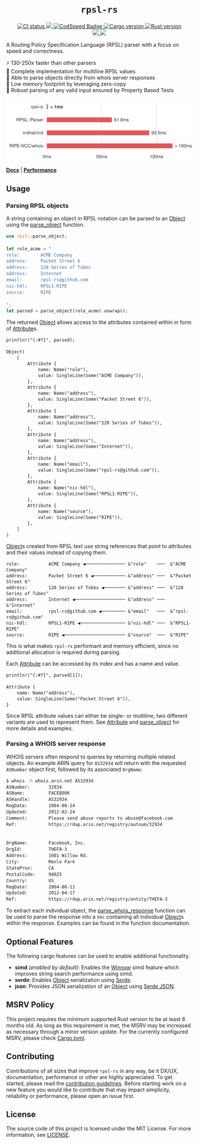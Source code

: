 <h1 align="center"><code>rpsl-rs</code></h1>
<div align="center">
  <a href="https://github.com/srv6d/rpsl-rs/actions">
    <img src="https://github.com/srv6d/rpsl-rs/workflows/CI/badge.svg" alt="CI status" />
  </a>
  <a href="https://codecov.io/github/SRv6d/rpsl-rs">
    <img src="https://codecov.io/github/SRv6d/rpsl-rs/graph/badge.svg?token=M9F79BNTJ9" />
  </a>
  <a href="https://codspeed.io/SRv6d/rpsl-rs">
    <img src="https://img.shields.io/endpoint?url=https://codspeed.io/badge.json" alt="CodSpeed Badge" />
  </a>
  <a href="https://crates.io/crates/rpsl-rs">
    <img src="https://img.shields.io/crates/v/rpsl-rs.svg?logo=rust" alt="Cargo version" />
  </a>
  <a href="https://rust-lang.github.io/rfcs/2495-min-rust-version.html">
    <img src="https://img.shields.io/badge/rustc-1.74+-blue?logo=rust" alt="Rust version" />
  </a>
</div>
<div align="center">
  <a href="https://scorecard.dev/viewer/?uri=github.com/SRv6d/rpsl-rs">
    <img src="https://api.scorecard.dev/projects/github.com/SRv6d/rpsl-rs/badge" />
  </a>
  <a href="https://www.bestpractices.dev/projects/9525">
    <img src="https://www.bestpractices.dev/projects/9525/badge" />
  </a>
  <br />
</div>

A Routing Policy Specification Language (RPSL) parser with a focus on speed and correctness.

⚡️ 130-250x faster than other parsers\
📰 Complete implementation for multiline RPSL values\
💬 Able to parse objects directly from whois server responses\
🧠 Low memory footprint by leveraging zero-copy\
🧪 Robust parsing of any valid input ensured by Property Based Tests

[<img src="docs/benchmark/graph.svg">](docs/benchmark)

[**Docs**](https://docs.rs/rpsl-rs/latest/rpsl/) | [**Performance**](https://github.com/SRv6d/rpsl-rs/tree/main/docs/benchmark)

## Usage

### Parsing RPSL objects

A string containing an object in RPSL notation can be parsed to an [Object] using the [parse_object] function.

```rust
use rpsl::parse_object;

let role_acme = "
role:        ACME Company
address:     Packet Street 6
address:     128 Series of Tubes
address:     Internet
email:       rpsl-rs@github.com
nic-hdl:     RPSL1-RIPE
source:      RIPE

";
let parsed = parse_object(role_acme).unwrap();
```

The returned [Object] allows access to the attributes contained within in form of [Attribute]s.

```rust,ignore
println!("{:#?}", parsed);

Object(
    [
        Attribute {
            name: Name("role"),
            value: SingleLine(Some("ACME Company")),
        },
        Attribute {
            name: Name("address"),
            value: SingleLine(Some("Packet Street 6")),
        },
        Attribute {
            name: Name("address"),
            value: SingleLine(Some("128 Series of Tubes")),
        },
        Attribute {
            name: Name("address"),
            value: SingleLine(Some("Internet")),
        },
        Attribute {
            name: Name("email"),
            value: SingleLine(Some("rpsl-rs@github.com")),
        },
        Attribute {
            name: Name("nic-hdl"),
            value: SingleLine(Some("RPSL1-RIPE")),
        },
        Attribute {
            name: Name("source"),
            value: SingleLine(Some("RIPE")),
        },
    ]
)
```

[Object]s created from RPSL text use string references that point to attributes and their values
instead of copying them.

```text
role:           ACME Company ◀─────────────── &"role"    ───  &"ACME Company"
address:        Packet Street 6 ◀──────────── &"address" ───  &"Packet Street 6"
address:        128 Series of Tubes ◀──────── &"address" ───  &"128 Series of Tubes"
address:        Internet ◀─────────────────── &"address" ───  &"Internet"
email:          rpsl-rs@github.com ◀───────── &"email"   ───  &"rpsl-rs@github.com"
nic-hdl:        RPSL1-RIPE ◀───────────────── &"nic-hdl" ───  &"RPSL1-RIPE"
source:         RIPE ◀─────────────────────── &"source"  ───  &"RIPE"
```

This is what makes `rpsl-rs` performant and memory efficient, since no additional allocation is required during parsing.

Each [Attribute] can be accessed by its index and has a name and value.

```rust,ignore
println!("{:#?}", parsed[1]);

Attribute {
    name: Name("address"),
    value: SingleLine(Some("Packet Street 6")),
}
```

Since RPSL attribute values can either be single- or multiline, two different variants are used to represent them. See [Attribute] and [parse_object] for more details and examples.

### Parsing a WHOIS server response

WHOIS servers often respond to queries by returning multiple related objects.
An example ARIN query for `AS32934` will return with the requested `ASNumber` object first, followed by its associated `OrgName`:

```sh
$ whois -h whois.arin.net AS32934
ASNumber:       32934
ASName:         FACEBOOK
ASHandle:       AS32934
RegDate:        2004-08-24
Updated:        2012-02-24
Comment:        Please send abuse reports to abuse@facebook.com
Ref:            https://rdap.arin.net/registry/autnum/32934


OrgName:        Facebook, Inc.
OrgId:          THEFA-3
Address:        1601 Willow Rd.
City:           Menlo Park
StateProv:      CA
PostalCode:     94025
Country:        US
RegDate:        2004-08-11
Updated:        2012-04-17
Ref:            https://rdap.arin.net/registry/entity/THEFA-3


```

To extract each individual object, the [parse_whois_response] function can be used to parse the response into a `Vec` containing all individual [Object]s within the response. Examples can be found in the function documentation.

## Optional Features

The following cargo features can be used to enable additional functionality.

- **simd** _(enabled by default)_: Enables the [Winnow] simd feature which improves string search performance using simd.
- **serde**: Enables [Object] serialization using [Serde].
- **json**: Provides JSON serialization of an [Object] using [Serde JSON].

## MSRV Policy

This project requires the minimum supported Rust version to be at least 6 months old.
As long as this requirement is met, the MSRV may be increased as necessary through a minor version update.
For the currently configured MSRV, please check [Cargo.toml](Cargo.toml).

## Contributing

Contributions of all sizes that improve `rpsl-rs` in any way, be it DX/UX, documentation, performance or other are highly appreciated.
To get started, please read the [contribution guidelines](.github/CONTRIBUTING.md). Before starting work on a new feature you would like to contribute that may impact simplicity, reliability or performance, please open an issue first.

## License

The source code of this project is licensed under the MIT License. For more information, see [LICENSE](LICENSE).

[Object]: https://docs.rs/rpsl-rs/latest/rpsl/struct.Object.html
[Attribute]: https://docs.rs/rpsl-rs/latest/rpsl/struct.Attribute.html
[parse_object]: https://docs.rs/rpsl-rs/latest/rpsl/fn.parse_object.html
[parse_whois_response]: https://docs.rs/rpsl-rs/latest/rpsl/fn.parse_whois_response.html
[Winnow]: https://github.com/winnow-rs/winnow
[Serde]: https://github.com/serde-rs/serde
[Serde JSON]: https://github.com/serde-rs/json
